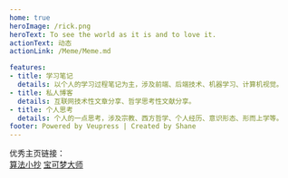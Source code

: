 ```yaml
---
home: true
heroImage: /rick.png
heroText: To see the world as it is and to love it. 
actionText: 动态
actionLink: /Meme/Meme.md

features:
- title: 学习笔记
  details: 以个人的学习过程笔记为主，涉及前端、后端技术、机器学习、计算机视觉。
- title: 私人博客
  details: 互联网技术性文章分享、哲学思考性文献分享。
- title: 个人思考
  details: 个人的一点思考，涉及宗教、西方哲学、个人经历、意识形态、形而上学等。
footer: Powered by Veupress | Created by Shane
---
```

优秀主页链接：<br>
[算法小抄](https://labuladong.gitbook.io/algo/)
[宝可梦大师](http://speech.ee.ntu.edu.tw/~tlkagk/)
